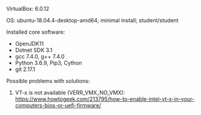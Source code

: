 VirtualBox: 6.0.12

OS: ubuntu-18.04.4-desktop-amd64; minimal install; student/student

Installed core software:

*	OpenJDK11
*	Dotnet SDK 3.1
*	gcc 7.4.0, g++ 7.4.0
*	Python 3.6.9, Pip3, Cython
*	git 2.17.1


Possible problems with solutions:

1.	VT-x is not available (VERR_VMX_NO_VMX): https://www.howtogeek.com/213795/how-to-enable-intel-vt-x-in-your-computers-bios-or-uefi-firmware/
